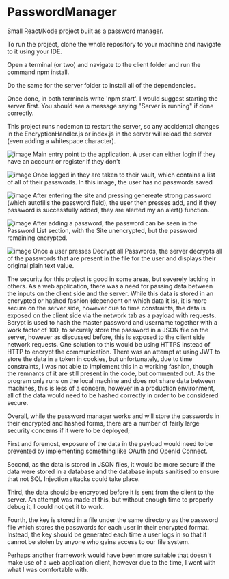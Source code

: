 # PasswordManager
Small React/Node project built as a password manager.

To run the project, clone the whole repository to your machine and navigate to it using your IDE.

Open a terminal (or two) and navigate to the client folder and run the command npm install.

Do the same for the server folder to install all of the dependencies.

Once done, in both terminals write 'npm start'. I would suggest starting the server first. You should see a message saying "Server is running" if done correctly.

This project runs nodemon to restart the server, so any accidental changes in the EncryptionHandler.js or index.js in the server will reload the server (even adding a whitespace character).

![image](https://github.com/Sintry1/PasswordManager/assets/75076281/b4f47325-1c88-45b6-bda7-3148b33ce930)
Main entry point to the application. A user can either login if they have an account or register if they don't

![image](https://github.com/Sintry1/PasswordManager/assets/75076281/f19f541a-ad17-49ac-bc08-89da14f1ba06)
Once logged in they are taken to their vault, which contains a list of all of their passwords. In this image, the user has no passwords saved

![image](https://github.com/Sintry1/PasswordManager/assets/75076281/7c9c69fc-b959-41cf-83c8-e4e86eaad788)
After entering the site and pressing genereate strong password (which autofills the password field), the user then presses add, and if they password is successfully added, they are alerted my an alert() function.

![image](https://github.com/Sintry1/PasswordManager/assets/75076281/2482f3ff-d91f-4473-aa41-d025049b20aa)
After adding a password, the password can be seen in the Password List section, with the Site unencrypted, but the password remaining encrypted.

![image](https://github.com/Sintry1/PasswordManager/assets/75076281/89a0e09a-b703-4dbd-9adf-cd26cf111619)
Once a user presses Decrypt all Passwords, the server decrypts all of the passwords that are present in the file for the user and displays their original plain text value.

The security for this project is good in some areas, but severely lacking in others. As a web application, there was a need for passing data between the inputs on the client side and the server. While this data is stored in an encrypted or hashed fashion (dependent on which data it is), it is more secure on the server side, however due to time constraints, the data is exposed on the client side via the network tab as a payload with requests. Bcrypt is used to hash the master password and username together with a work factor of 100, to securely store the password in a JSON file on the server, however as discussed before, this is exposed to the client side network requests. One solution to this would be using HTTPS instead of HTTP to encrypt the communication. There was an attempt at using JWT to store the data in a token in cookies, but unfortunately, due to time constraints, I was not able to implement this in a working fashion, though the remnants of it are still present in the code, but commented out. As the program only runs on the local machine and does not share data between machines, this is less of a concern, however in a production environment, all of the data would need to be hashed correctly in order to be considered secure. 

Overall, while the password manager works and will store the passwords in their encrypted and hashed forms, there are a number of fairly large security concerns if it were to be deployed;

First and foremost, exposure of the data in the payload would need to be prevented by implementing something like OAuth and OpenId Connect. 

Second, as the data is stored in JSON files, it would be more secure if the data were stored in a database and the database inputs sanitised to ensure that not SQL Injection attacks could take place.

Third, the data should be encrypted before it is sent from the client to the server. An attempt was made at this, but without enough time to properly debug it, I could not get it to work.

Fourth, the key is stored in a file under the same directory as the password file which stores the passwords for each user in their encrypted format. Instead, the key should be generated each time a user logs in so that it cannot be stolen by anyone who gains access to our file system.

Perhaps another framework would have been more suitable that doesn't make use of a web application client, however due to the time, I went with what I was comfortable with. 
